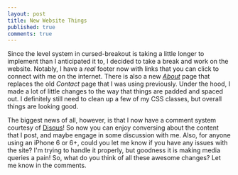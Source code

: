 ```yaml
---
layout: post
title: New Website Things
published: true
comments: true
---
```

Since the level system in cursed-breakout is taking a little longer to implement than I anticipated it to, I decided to take a break and work on the website. Notably, I have a *real* footer now with links that you can click to connect with me on the internet. There is also a new [*About*](/about/) page that replaces the old *Contact* page that I was using previously. Under the hood, I made a lot of little changes to the way that things are padded and spaced out. I definitely still need to clean up a few of my CSS classes, but overall things are looking good.

The biggest news of all, however, is that I now have a comment system courtesy of [Disqus](http://disqus.com/)! So now you can enjoy conversing about the content that I post, and maybe engage in some discussion with me. Also, for anyone using an iPhone 6 or 6+, could you let me know if you have any issues with the site? I'm trying to handle it properly, but goodness it is making media queries a pain! So, what do you think of all these awesome changes? Let me know in the comments.